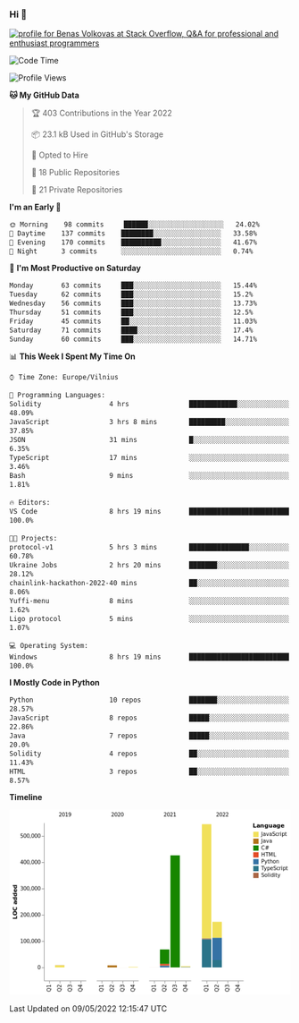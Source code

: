 ### Hi 👋
<a href="https://stackoverflow.com/users/14954249/benas-volkovas"><img src="https://stackoverflow.com/users/flair/14954249.png?theme=dark" width="208" height="58" alt="profile for Benas Volkovas at Stack Overflow, Q&amp;A for professional and enthusiast programmers" title="profile for Benas Volkovas at Stack Overflow, Q&amp;A for professional and enthusiast programmers"></a>

<!--START_SECTION:waka-->
![Code Time](http://img.shields.io/badge/Code%20Time-680%20hrs%2047%20mins-blue)

![Profile Views](http://img.shields.io/badge/Profile%20Views-10-blue)

**🐱 My GitHub Data** 

> 🏆 403 Contributions in the Year 2022
 > 
> 📦 23.1 kB Used in GitHub's Storage 
 > 
> 💼 Opted to Hire
 > 
> 📜 18 Public Repositories 
 > 
> 🔑 21 Private Repositories  
 > 
**I'm an Early 🐤** 

```text
🌞 Morning    98 commits     ██████░░░░░░░░░░░░░░░░░░░   24.02% 
🌆 Daytime    137 commits    ████████░░░░░░░░░░░░░░░░░   33.58% 
🌃 Evening    170 commits    ██████████░░░░░░░░░░░░░░░   41.67% 
🌙 Night      3 commits      ░░░░░░░░░░░░░░░░░░░░░░░░░   0.74%

```
📅 **I'm Most Productive on Saturday** 

```text
Monday       63 commits     ███░░░░░░░░░░░░░░░░░░░░░░   15.44% 
Tuesday      62 commits     ███░░░░░░░░░░░░░░░░░░░░░░   15.2% 
Wednesday    56 commits     ███░░░░░░░░░░░░░░░░░░░░░░   13.73% 
Thursday     51 commits     ███░░░░░░░░░░░░░░░░░░░░░░   12.5% 
Friday       45 commits     ██░░░░░░░░░░░░░░░░░░░░░░░   11.03% 
Saturday     71 commits     ████░░░░░░░░░░░░░░░░░░░░░   17.4% 
Sunday       60 commits     ███░░░░░░░░░░░░░░░░░░░░░░   14.71%

```


📊 **This Week I Spent My Time On** 

```text
⌚︎ Time Zone: Europe/Vilnius

💬 Programming Languages: 
Solidity                 4 hrs               ████████████░░░░░░░░░░░░░   48.09% 
JavaScript               3 hrs 8 mins        █████████░░░░░░░░░░░░░░░░   37.85% 
JSON                     31 mins             █░░░░░░░░░░░░░░░░░░░░░░░░   6.35% 
TypeScript               17 mins             ░░░░░░░░░░░░░░░░░░░░░░░░░   3.46% 
Bash                     9 mins              ░░░░░░░░░░░░░░░░░░░░░░░░░   1.81%

🔥 Editors: 
VS Code                  8 hrs 19 mins       █████████████████████████   100.0%

🐱‍💻 Projects: 
protocol-v1              5 hrs 3 mins        ███████████████░░░░░░░░░░   60.78% 
Ukraine Jobs             2 hrs 20 mins       ███████░░░░░░░░░░░░░░░░░░   28.12% 
chainlink-hackathon-2022-40 mins             ██░░░░░░░░░░░░░░░░░░░░░░░   8.06% 
Yuffi-menu               8 mins              ░░░░░░░░░░░░░░░░░░░░░░░░░   1.62% 
Ligo protocol            5 mins              ░░░░░░░░░░░░░░░░░░░░░░░░░   1.07%

💻 Operating System: 
Windows                  8 hrs 19 mins       █████████████████████████   100.0%

```

**I Mostly Code in Python** 

```text
Python                   10 repos            ███████░░░░░░░░░░░░░░░░░░   28.57% 
JavaScript               8 repos             █████░░░░░░░░░░░░░░░░░░░░   22.86% 
Java                     7 repos             █████░░░░░░░░░░░░░░░░░░░░   20.0% 
Solidity                 4 repos             ██░░░░░░░░░░░░░░░░░░░░░░░   11.43% 
HTML                     3 repos             ██░░░░░░░░░░░░░░░░░░░░░░░   8.57%

```


**Timeline**

![Chart not found](https://raw.githubusercontent.com/BenasVolkovas/BenasVolkovas/main/charts/bar_graph.png) 


 Last Updated on 09/05/2022 12:15:47 UTC
<!--END_SECTION:waka-->
